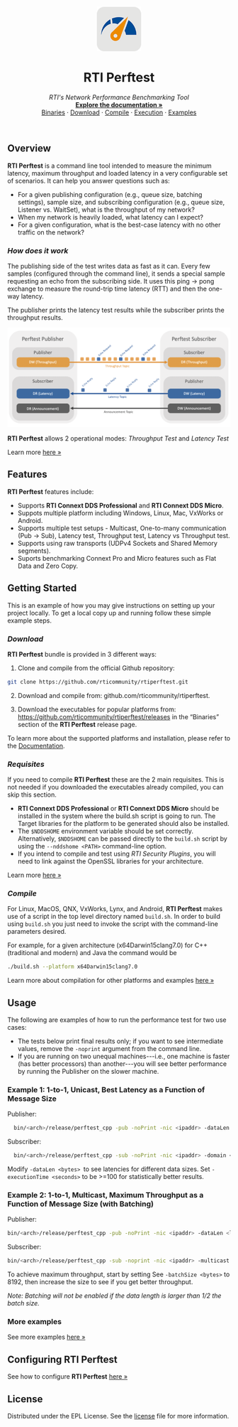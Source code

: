 <br />
<p align="center">
  <a href="https://github.com/rticommunity/rtiperftest">
    <img src="srcDoc/_static/RTI_Launcher_Icon_Perftest_150x150.png" alt="RTI Perftest" width="100" height="100">
  </a>

  <h1 align="center"><strong>RTI Perftest</strong></h1>

  <p align="center">
    <em>RTI's Network Performance Benchmarking Tool</em>
    <br />
    <a href="https://community.rti.com/static/documentation/perftest/current/index.html"><strong>Explore the documentation »</strong></a>
    <br />
    <a href="https://github.com/rticommunity/rtiperftest/releases">Binaries</a>
    ·
    <a href="https://community.rti.com/static/documentation/perftest/current/download.html#download-instructions">Download</a>
    ·
    <a href="https://community.rti.com/static/documentation/perftest/current/compilation.html">Compile</a>
    ·
    <a href="https://community.rti.com/static/documentation/perftest/current/execution.html">Execution</a>
    ·
    <a href="https://community.rti.com/static/documentation/perftest/current/examples.html">Examples</a>
  </p>
</p>

<br>

## <strong>Overview</strong>

**RTI Perftest** is a command line tool intended to measure the minimum latency,
maximum throughput and loaded latency in a very configurable set of scenarios.
It can help you answer questions such as:

* For a given publishing configuration (e.g., queue size, batching settings), sample size, and subscribing configuration (e.g., queue size, Listener vs. WaitSet), what is the throughput of my network?
* When my network is heavily loaded, what latency can I expect?
* For a given configuration, what is the best-case latency with no other traffic on the network?

### _How does it work_

The publishing side of the test writes data as fast as it can. Every few samples (configured through the command line), it sends a special sample requesting an echo from the subscribing side. It uses this ping -> pong exchange to measure the round-trip time latency (RTT) and then the one-way latency.

The publisher prints the latency test results while the subscriber prints the throughput results.

<img src="srcDoc/_static/PerfTest_Overview_Diagram.png" alt="**RTI Perftest** Overview Diagram" >

**RTI Perftest** allows 2 operational modes: _Throughput Test_ and _Latency Test_

Learn more [here »](https://community.rti.com/static/documentation/perftest/current/introduction.html)

## <strong>Features</strong>

**RTI Perftest** features include:
* Supports **RTI Connext DDS Professional** and **RTI Connext DDS Micro**.
* Suppots multiple platform including Windows, Linux, Mac, VxWorks or Android.
* Supports multiple test setups - Multicast, One-to-many communication (Pub -> Sub), Latency test, Throughput test, Latency vs Throughput test.
* Supports using raw transports (UDPv4 Sockets and Shared Memory segments).
* Suports benchmarking Connext Pro and Micro features such as Flat Data and Zero Copy.

## <strong>Getting Started</strong>

This is an example of how you may give instructions on setting up your project locally.
To get a local copy up and running follow these simple example steps.

### _Download_

**RTI Perftest** bundle is provided in 3 different ways:

1. Clone and compile from the official Github repository:
```sh
git clone https://github.com/rticommunity/rtiperftest.git
```

2. Download and compile from: github.com/rticommunity/rtiperftest.

3. Download the executables for popular platforms from: https://github.com/rticommunity/rtiperftest/releases in the “Binaries” section of the **RTI Perftest** release page.

To learn more about the supported platforms and installation, please refer to the
[Documentation](https://community.rti.com/static/documentation/perftest/current/download.html).


### _Requisites_

If you need to compile **RTI Perftest** these are the 2 main requisites. This is not
needed if you downloaded the executables already compiled, you can skip this section.

* **RTI Connext DDS Professional** or **RTI Connext DDS Micro** should be installed
  in the system where the build.sh script is going to run. The Target libraries for
  the platform to be generated should also be installed.
* The `$NDDSHOME` environment variable should be set correctly. Alternatively,
  `$NDDSHOME` can be passed directly to the `build.sh` script by using the `--nddshome <PATH>` command-line option.
* If you intend to compile and test using *RTI Security Plugins*, you will need to
  link against the OpenSSL libraries for your architecture.

Learn more [here »](https://community.rti.com/static/documentation/perftest/current/introduction.html)

### _Compile_
For Linux, MacOS, QNX, VxWorks, Lynx, and Android, **RTI Perftest** makes use of a script in the top level directory named ```build.sh```. In order to build using ```build.sh``` you just need to invoke the script with the command-line parameters desired. 

For example, for a given architecture (x64Darwin15clang7.0) for C++ (traditional and modern) and Java the command would be

```sh
./build.sh --platform x64Darwin15clang7.0
```

Learn more about compilation for other platforms and examples [here »](https://community.rti.com/static/documentation/perftest/current/compilation.html)


## <strong>Usage</strong>
The following are examples of how to run the performance test for two use cases:

* The tests below print final results only; if you want to see intermediate values, remove the ```-noprint``` argument from the command line.
* If you are running on two unequal machines---i.e., one machine is faster (has better processors) than another---you will see better performance by running the Publisher on the slower machine.

### Example 1: 1-to-1, Unicast, Best Latency as a Function of Message Size

Publisher:

```sh
  bin/<arch>/release/perftest_cpp -pub -noPrint -nic <ipaddr> -dataLen <length> -latencyTest -executionTime 100
```

Subscriber:

```sh
  bin/<arch>/release/perftest_cpp -sub -noPrint -nic <ipaddr> -domain <ID> -multicast
```

Modify ```-dataLen <bytes> ```to see latencies for different data sizes. Set ```-executionTime <seconds>```
to be >=100 for statistically better results.

### Example 2: 1-to-1, Multicast, Maximum Throughput as a Function of Message Size (with Batching)
Publisher:
```sh
bin/<arch>/release/perftest_cpp -pub -noPrint -nic <ipaddr> -dataLen <length> -batchSize <bytes> -multicast -executionTime 100
```
Subscriber:
```sh
bin/<arch>/release/perftest_cpp -sub -noprint -nic <ipaddr> -multicast
```

To achieve maximum throughput, start by setting See ```-batchSize <bytes>``` to 8192, then increase the size to see if you get better throughput.

_Note: Batching will not be enabled if the data length is larger than 1/2 the batch size._

### More examples

See more examples [here »](https://community.rti.com/static/documentation/perftest/current/examples.html)

## <strong>Configuring RTI Perftest</strong>

See how to configure **RTI Perftest** [here »](https://community.rti.com/static/documentation/perftest/current/command_line_parameters.html)

## <strong>License</strong>

Distributed under the EPL License. See the [license](LICENSE.md) file for more information.
